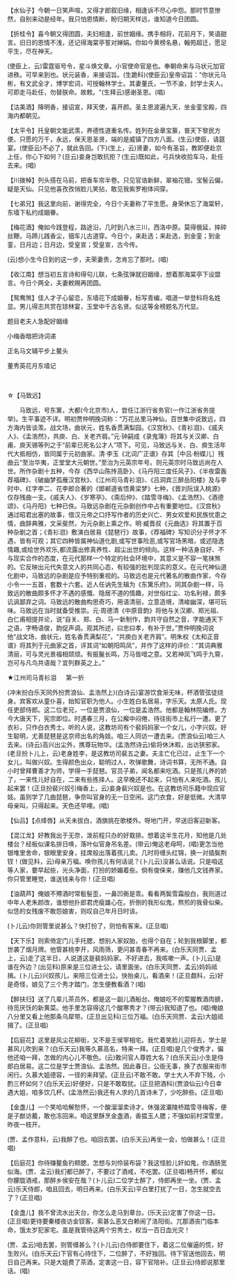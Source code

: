 <!-- { "loadSidebar": true } -->
【水仙子】今朝一日笑声喧，又得才郎叙旧缘，相逢诉不尽心中怨。那时节意惨然，自别来动是经年。我只怕恩情断，盼归期天样远，谁知道今日团圆。

【折桂令】喜今朝又得团圆，夫妇相逢，前世姻缘。携手相将，花前月下，笑语甜言。旧日的恩情不浅，还记得海棠亭誓对婵娟。你如今黄榜名悬，翰苑超迁，愿足平生，尽在神天。

(使臣上，云)雷霆驱号令，星斗焕文章。小官使命官是也。奉朝命来与马状元加官进秩。可早来到也。状元装香，来接诏旨。(生跪科)(使臣云)皇帝诏旨："你状元马彬，有文武全才，博学宏词，可授翰林学士。其妻董氏，一节不渝，封学士夫人。可即走马赴任，勿替朕命。故敕。"(生拜云)感谢圣恩。(唱)

【沽美酒】降明香，接诏宣，拜天使，喜开颜。圣主恩波遍九天，坐金銮宝殿，四海内都朝见。

【太平令】托皇朝文能武羡，养德性道重名传。姓列在金章宝篆，普天下黎民方便。只愿的万千，永远，保天恩圣贤，端的是威镇了四方八面。(生云)使臣，请筵宴。(使臣云)不必了，就此告回。(下)(生上，云)贤妻，如今有圣旨，教即便赴京上任，你心下如何？(旦云)妾身岂敢抗拒？(生云)既如此，弓兵快收拾车马，赴任去来。(唱)

【川拨棹】列头搭在马前，把香车帘半卷。只见官诰新鲜，翠袖花钿，宝髻云偏，疑是天仙。只见他喜孜孜俏脸儿笑拈，敢见我紫罗袍体间穿。

【七弟兄】我这里向前，谢得完全，今日个夫妻称了平生愿。身荣休忘了海棠轩，东墙下私约成姻眷。

【梅花酒】俺如今践登程，路途沿，几时到八水三川，西洛中原。莫得俄延，摔碎丝鞭。马蹄儿践香尘，钿车儿古道穿。今日个，来赴选；来赴选，到金銮；到金銮，日月边；日月边，受皇宣；受皇宣，古今传。

(云)想小生今日到的这一步，夫荣妻贵，怎肯忘了那时。(唱)

【收江南】想当初五言诗和得句儿联，七条弦弹就旧姻缘，想着那海棠亭下设盟言。今日个两全，夫妻敕赐再团圆。

【鸳鸯煞】佳人才子心留恋，东墙花下成姻眷，标写青编，唱道一举登科将名姓显。男儿得志共赏在琼林宴，玉堂中千古名贤。似这等金榜题名万代显。

题目老夫人急配好姻缘

小梅香暗把诗词递

正名马文辅平步上鳌头

董秀英花月东墙记


　
　



☆【马致远】
 
　　马致远，号东篱，大都(今北京市)人，尝任江浙行省务官(一作江浙省务提举)。生平事迹不详。明初贾仲明挽词称：“万花丛里马神仙，百世集中说致远，四方海内皆谈羡。战文场，曲状元，姓名香贯满梨园。《汉宫秋》、《青衫泪》、《戚夫人》、《孟浩然》，共庾、白、关老齐肩。”元·钟嗣成《录鬼簿》将其与关汉卿、白甫、庾天锡等列之于“前辈已死名公才人”项下。可见，马致远与关、白、庾生活年代大抵相仿，皆同属于元初曲家。清·李玉《北词广正谱》存其［中吕·粉蝶儿］残曲云“至治华夷，正堂堂大元朝世。”至治为元英宗年号。则元英宗时马致远尚在人世。所作杂剧十五种，今存《西华山陈抟高卧》、《马丹阳三度任风子》、《半夜雷轰荐福碑》、《破幽梦孤雁汉宫秋》、《江州司马青衫泪》、《吕洞宾三醉岳阳楼》及与李时中、红字李二、花李郎合著的《邯郸道省悟黄梁梦》七种，《晋刘阮误入桃源》仅存残曲一支。《戚夫人》、《岁寒亭》、《斋后仲》、《踏雪寻梅》、《孟浩然》、《酒德颂》、《马丹阳》七种已佚。马致远杂剧在元杂剧创作中占有重要地位。《汉宫秋》通过昭君出塞的故事，借汉元帝之口抒写作者的历史兴亡、男女欢爱和民族忧患之情，曲辞典雅，文采斐然，为元杂剧上乘之作。明·臧晋叔《元曲选》将其置于百种杂剧之首；《青衫泪》敷演白居易《琵琶行》故事，《荐福碑》写知识分子怀才不遇，皆有可观；其它四种皆属神仙道化剧,或写世事险恶,或写官场黑暗，或述隐逸情趣,或绘世外欢乐,都流露出修真养性、超尘出世的倾向。这样一种洁身自好、不与现实合作的态度，在元代那样一个特定的社会环境中，其意义是不容一笔抹煞的。它反映出元代失意文人的共同心态，有较强的批判现实的意义。在元代神仙道化剧中，马致远的杂剧是应予特别重视的。马致远也是元代著名的散曲作家，今存小令一一五首，套数十六套。近人任讷先生辑为《东篱乐府》。同其杂剧一样，马致远的散曲颇多怀才不遇的感慨、隐居不道的情趣，对世俗红尘、功名利禄，颇多讥讽鄙弃之词。马致远的散曲构思奇巧，用语清丽，立意造境，清峻幽深，堪可玩味。马致远在当时就备受推崇。元·周德清《中原音韵》将他与关汉卿、郑光祖、白仁甫相提并论，说“自关、郑、白、马一新制作，韵共守自然之音，字能通天下之语，字畅语俊，韵促声调。观其所述，曰忠曰孝，有补于世。”贾仲明挽词说他“战文场，曲状元，姓名香贯满梨花”，“共庾白关老齐肩”。明朱权《太和正音谱》将其列于元曲家之首，评其词“如朝阳鸣凤”，并作了这样的评价：“其词典雅清丽，可与灵光景福相颉颃。有振鬣长鸣，万马皆喑之意。又若神凤飞鸣于九霄，岂可与凡鸟共语哉？宜列群英之上。” 

 
 

★江州司马青衫泪
　
第一折

(冲末扮白乐天同外扮贾浪仙、孟浩然上)(白诗云)宴游饮食渐无味，杯酒管弦徒绕身。宾客欢从童仆喜，始知官职为他人。小生姓白名居易，字乐天。太原人氏。现任吏部侍郎。这二位老兄，一位是贾浪仙，一位是孟浩然。他都是翰林院编修。方今大唐天下，宪宗即位。时遇春三月，在公廨中闷倦，待往街市上私行一遭。更了衣衫，只作白衣秀士。听的人说，这教坊司有个裴妈妈家一个女儿，小字兴奴。好生聪明，尤善琵琶是这京师出名的角妓。咱三人同访一遭去来。(贾浪仙云)咱三人去来。(诗云)高兴出尘外，携尊玩物华。(孟浩然诗云)偷将休沐暇，出访狭邪家。(老旦扮卜儿上，云)老身姓李，是这教坊司裴五之妻。夫主亡化已过，止生下一个女儿，叫做兴奴。生得颜色出众，聪明过人，吹弹歌舞，诗词书算，无所不通。自小时曾拜曹善才为师，学得一手琵琶。官员子弟，闻名都来吃酒。只是孩儿养的娇了，一来性儿好自在，二来有些拣择人。这早晚还不起来，只怕有人来吃酒。孩儿起来罢！(正旦扮裴兴奴引梅香上，云)妾身裴兴奴是也。在这教坊司乐籍中现应官妓。虽则学了几曲琵琶，争奈叫官身的无一日空闲。这门衣食，好是低微。大清早母亲叫，只得起来。天色还早哩。(唱)

【仙吕】【点绛唇】从天未拔白，酒旗挑在歌楼外。呀地门开，早送旧客迎新客。

【混江龙】好教我出于无奈，泼前程只办的好栽排。想着这半生花月，知他是几处楼台？经板似课名排日唤，落叶似官身吊名差。(带云)俺这老母呵，(唱)更怎当他银堆里舍命，银眼里安身，挂席般出落着孩儿卖。几时将缠头红锦，换一对插鬓荆钗！(做见科，云)母亲万福。唤你孩儿有何话说？(卜儿云)没甚么话说。只是咱这等人家，要早起些，光头净面，打扮的娇媚着些。倘有俊俫来，赚他几文钱养家。你只管里睡觉，谁送钱来与你！(正旦唱)

【油葫芦】俺娘不殢酒时常髱髻歪，一鼻凹衠是乖。看看两鬓雪霜般白，我则道过中年人老朱颜改，谁想他扑郎君虎瘦雄心在。折倒的我形似鬼，熬煎的我骨似柴。似恁的女残废不敢怨娘害，则叹自己年月日时该。

(卜儿云)你则管里说甚么？快打扮了，则怕有客来。(正旦唱)

【天下乐】则索倚定门儿手托腮，想别人家奴胎，也得个自在；轮到我根脚里，都世袭了烟月牌。他管甚桃李开，风雨筛，更问甚青春不再来。(白乐天同贾、孟上，云)走了这半日，人说道这是裴妈妈家。不好进去，我咳嗽一声。(卜儿云)是谁在外边？(出见科)原来是三位进士公，请里面坐。(白乐天同贾、孟云)妈妈祗揖。(卜儿云)兴奴孩儿，来陪三位进士公。快抬桌儿，看酒来！(正旦觑科，云)好是奇怪，娘见了三个秀才踏门，怎生便教看酒？(唱)

【醉扶归】送了几辈儿茶员外，都是这一副儿酒船台。俺娘吃不的荤腥教酒肉搋，待觅厌饫的新黄菜。他手里怎容得这几个酸寒秀才？(带云)我知道了也。(唱)俺娘八分里又看上他那条乌犀带。(正旦出见科)三位万福。(白乐天同贾、孟云)大姐祗揖了。(正旦唱)

【后庭花】这里是风尘花柳街，又不是王侯宰相宅。我忙着笑脸儿迎将去，学士是甚风儿吹到来？(白乐天云)我等久慕高名，特来一拜。(正旦唱)是几个俊秀才，偏他还咱一拜，怎做的内心儿不敬色。(云)敢问官人尊姓大名？(白乐天云)小生是侍郎白居易。这二位是学士贾浪仙、孟浩然。因此春日，公衙无事，换了衣服来街市闲行。久慕大姐德容，一径的来拜望。(正旦云)不敢不敢。学士大人不弃下贱，小酌三杯如何？(白乐天云)好便好，只是不敢取扰。(正旦把酒科)(贾浪仙云)今日幸遇大姐，咱多饮几杯。(孟浩然云)我还有人求的几首诗未了，少吃醉些。(正旦唱)

【金盏儿】一个笑哈哈解愁怀，一个酸溜溜卖诗才。休强波灞陵桥踏雪寻梅客，便是子猷访戴，敢也冻回来。咱这里酥烹金盏酒，香揾玉人腮；不强如前村深雪里，昨夜一枝开。

(贾、孟作意科，云)我醉了也。咱回去罢。(白乐天云)再坐一会，怕做甚么！(正旦唱)

【后庭花】你待赚鳌鱼钓颊腮，怎想与刘伶装布袋？我这怪脸儿奸如鬼，你酒肠宽似海。(贾、孟云)我们都已醉了，不要过了酒戒，不吃罢。(正旦唱)畅开怀，都似你朦胧酒戒，那醉乡侯安在哉？(卜儿云)二位学士醉了，侍郎再坐一坐。(贾、孟云)乐天侍郎，咱且回去，明日再来。(白乐天云)平白里打扰了一日，怎生就空去了？(正旦唱)

【金盏儿】我不曾流水出天台，你怎么走马到章台。(乐天云)定害了你这一日。(正旦唱)更待要秦楼夜访金钗客，索甚么恶叉白赖闹了洛阳街。兀那酒丧门临本命，饿太岁犯家宅。虽是我管待这两个穷秀士，权当一百日血光灾！

(贾、孟云)咱去罢，则管缠甚么？(卜儿云)白侍郎要住下，着这二位催逼的慌，好生败兴。(白乐天云)下官有心待住下，二位醉了，不好独回。待下官送他回去，明日自己再来。只是大姐费了茶酒，定害这一日，容下官陪补。(正旦云)侍郎说那里话。(唱)

